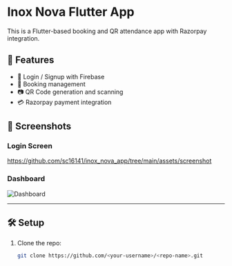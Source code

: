 # Inox Nova Flutter App

This is a Flutter-based booking and QR attendance app with Razorpay integration.

## 🚀 Features
- 🔐 Login / Signup with Firebase
- 📅 Booking management
- 📷 QR Code generation and scanning
- 💳 Razorpay payment integration

## 📸 Screenshots

### Login Screen
https://github.com/sc16141/inox_nova_app/tree/main/assets/screenshot

### Dashboard
![Dashboard](assets/screenshots/home.png)

---

## 🛠️ Setup
1. Clone the repo:
   ```bash
   git clone https://github.com/<your-username>/<repo-name>.git
